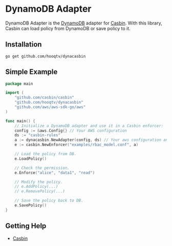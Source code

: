 DynamoDB Adapter
====

DynamoDB Adapter is the [DynamoDB](https://aws.amazon.com/dynamodb/) adapter for [Casbin](https://github.com/casbin/casbin). With this library, Casbin can load policy from DynamoDB or save policy to it.

## Installation

    go get github.com/hooqtv/dynacasbin

## Simple Example

```go
package main

import (
	"github.com/casbin/casbin"
	"github.com/hooqtv/dynacasbin"
	"github.com/aws/aws-sdk-go/aws"
)

func main() {
	// Initialize a DynamoDB adapter and use it in a Casbin enforcer:
	config := &aws.Config{} // Your AWS configuration
	ds := "casbin-rules"
	a := dynacasbin.NewAdapter(config, ds) // Your aws configuration and data source.
	e := casbin.NewEnforcer("examples/rbac_model.conf", a)

	// Load the policy from DB.
	e.LoadPolicy()

	// Check the permission.
	e.Enforce("alice", "data1", "read")

	// Modify the policy.
	// e.AddPolicy(...)
	// e.RemovePolicy(...)

	// Save the policy back to DB.
	e.SavePolicy()
}
```

## Getting Help

- [Casbin](https://github.com/casbin/casbin)
